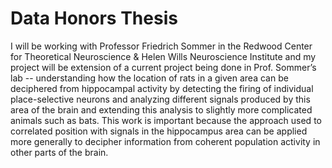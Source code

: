 # Data Honors Thesis

I will be working with Professor Friedrich Sommer in the Redwood Center for Theoretical Neuroscience & Helen Wills Neuroscience Institute and my project will be extension of a current project being done in Prof. Sommer’s lab -- understanding how the location of rats in a given area can be deciphered from hippocampal activity by detecting the firing of individual place-selective neurons and analyzing different signals produced by this area of the brain and extending this analysis to slightly more complicated animals such as bats. This work is important because the approach used to correlated position with signals in the hippocampus area can be applied more generally to decipher information from coherent population activity in other parts of the brain. 

